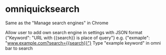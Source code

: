 omniquicksearch
===============

Same as the "Manage search engines" in Chrome

Allow user to add own search engine in settings with JSON format
{"Keyword": "URL with {{search}} is place of query"}
e.g. {"exmaple": "www.example.com?search={{search}}"}
Type "example keyword" in omni bar to search





